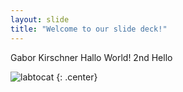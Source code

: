 ```yaml
---
layout: slide
title: "Welcome to our slide deck!"
---
```


Gabor Kirschner
Hallo World!
2nd Hello

![labtocat](https://octodex.github.com/images/labtocat.png)
{: .center}
